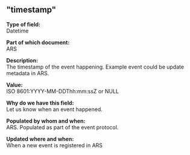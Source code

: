 ## "timestamp"

**Type of field:**  
Datetime

**Part of which document:**  
ARS

**Description:**  
The timestamp of the event happening. Example event could be update metadata in ARS. 

**Value:**  
ISO 8601:YYYY-MM-DDThh:mm:ssZ or NULL

**Why do we have this field:**  
Let us know when an event happened.

**Populated by whom and when:**  
ARS. Populated as part of the event protocol. 

**Updated where and when:**  
When a new event is registered in ARS

